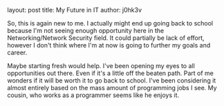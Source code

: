 layout: post
title: My Future in IT
author: j0hk3v

So, this is again new to me. I actually might end up going back to school because I'm not seeing enough opportunity here in the Networking/Network Security field. It could partially be lack of effort, however I don't think where I'm at now is going to further my goals and career.

Maybe starting fresh would help. I've been opening my eyes to all opportunities out there. Even if it's a little off the beaten path. Part of me wonders if it will be worth it to go back to school. I've been considering it almost entirely based on the mass amount of programming jobs I see. My cousin, who works as a programmer seems like he enjoys it.
